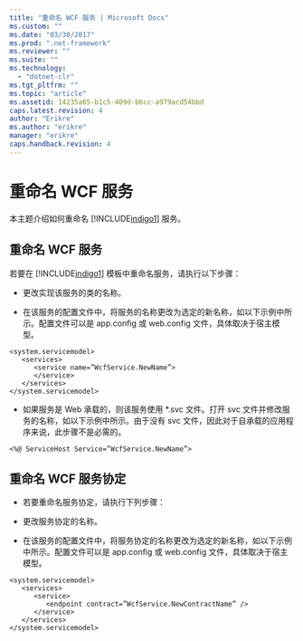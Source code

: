 ```yaml
---
title: "重命名 WCF 服务 | Microsoft Docs"
ms.custom: ""
ms.date: "03/30/2017"
ms.prod: ".net-framework"
ms.reviewer: ""
ms.suite: ""
ms.technology: 
  - "dotnet-clr"
ms.tgt_pltfrm: ""
ms.topic: "article"
ms.assetid: 14235a65-b1c5-409d-b6cc-a979acd54bbd
caps.latest.revision: 4
author: "Erikre"
ms.author: "erikre"
manager: "erikre"
caps.handback.revision: 4
---
```

# 重命名 WCF 服务
本主题介绍如何重命名 [!INCLUDE[indigo1](../../../includes/indigo1-md.md)] 服务。  
  
## 重命名 WCF 服务  
 若要在 [!INCLUDE[indigo1](../../../includes/indigo1-md.md)] 模板中重命名服务，请执行以下步骤：  
  
-   更改实现该服务的类的名称。  
  
-   在该服务的配置文件中，将服务的名称更改为选定的新名称，如以下示例中所示。配置文件可以是 app.config 或 web.config 文件，具体取决于宿主模型。  
  
```  
<system.servicemodel>  
   <services>  
      <service name=”WcfService.NewName”>  
      </service>  
   </services>  
</system.servicemodel>  
```  
  
-   如果服务是 Web 承载的，则该服务使用 \*.svc 文件。打开 svc 文件并修改服务的名称，如以下示例中所示。由于没有 svc 文件，因此对于自承载的应用程序来说，此步骤不是必需的。  
  
```  
<%@ ServiceHost Service=”WcfService.NewName”>  
```  
  
## 重命名 WCF 服务协定  
  
-   若要重命名服务协定，请执行下列步骤：  
  
-   更改服务协定的名称。  
  
-   在该服务的配置文件中，将服务协定的名称更改为选定的新名称，如以下示例中所示。配置文件可以是 app.config 或 web.config 文件，具体取决于宿主模型。  
  
```  
<system.servicemodel>  
   <services>  
      <service>  
         <endpoint contract=”WcfService.NewContractName” />  
      </service>  
   </services>  
</system.servicemodel>  
```